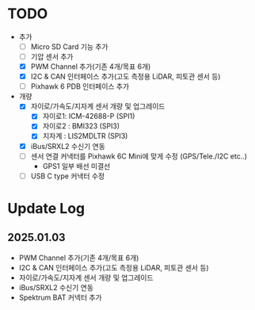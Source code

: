 # TODO

- 추가 
  - [ ] Micro SD Card 기능 추가
  - [ ] 기압 센서 추가
  - [x] PWM Channel 추가(기존 4개/목표 6개)
  - [x] I2C & CAN 인터페이스 추가(고도 측정용 LiDAR, 피토관 센서 등)
  - [ ] Pixhawk 6 PDB 인터페이스 추가
- 개량
  - [x] 자이로/가속도/지자계 센서 개량 및 업그레이드
    - [x] 자이로1: ICM-42688-P (SPI1)
    - [x] 자이로2 : BMI323 (SPI3)
    - [x] 지자계 : LIS2MDLTR (SPI3)
  - [x] iBus/SRXL2 수신기 연동
  - [ ] 센서 연결 커낵터를 Pixhawk 6C Mini에 맞게 수정 (GPS/Tele./I2C etc..)
	- GPS1 일부 배선 미결선
  - [ ] USB C type 커낵터 수정

# Update Log

## 2025.01.03
- PWM Channel 추가(기존 4개/목표 6개)
- I2C & CAN 인터페이스 추가(고도 측정용 LiDAR, 피토관 센서 등)
- 자이로/가속도/지자계 센서 개량 및 업그레이드
- iBus/SRXL2 수신기 연동
- Spektrum BAT 커넥터 추가


